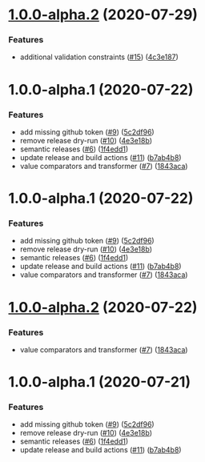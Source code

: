 # [1.0.0-alpha.2](https://github.com/Gusto/validate-rb/compare/v1.0.0-alpha.1...v1.0.0-alpha.2) (2020-07-29)


### Features

* additional validation constraints ([#15](https://github.com/Gusto/validate-rb/issues/15)) ([4c3e187](https://github.com/Gusto/validate-rb/commit/4c3e187c6b6bbed396935379b7faf5b66d7dc626))

# 1.0.0-alpha.1 (2020-07-22)


### Features

* add missing github token ([#9](https://github.com/Gusto/validate-rb/issues/9)) ([5c2df96](https://github.com/Gusto/validate-rb/commit/5c2df967bfcc645c68639e443e33160ab5a4f9aa))
* remove release dry-run ([#10](https://github.com/Gusto/validate-rb/issues/10)) ([4e3e18b](https://github.com/Gusto/validate-rb/commit/4e3e18b3c49c92906a1f6e186e346863f2a7faab))
* semantic releases ([#6](https://github.com/Gusto/validate-rb/issues/6)) ([1f4edd1](https://github.com/Gusto/validate-rb/commit/1f4edd18072fb00840e16eca895c8ae91ede2258))
* update release and build actions ([#11](https://github.com/Gusto/validate-rb/issues/11)) ([b7ab4b8](https://github.com/Gusto/validate-rb/commit/b7ab4b8909e2d0afcce2d5db98615dc6a4c1eaf3))
* value comparators and transformer ([#7](https://github.com/Gusto/validate-rb/issues/7)) ([1843aca](https://github.com/Gusto/validate-rb/commit/1843acac9d3812576e7b906d477528a72a3c64c8))

# 1.0.0-alpha.1 (2020-07-22)


### Features

* add missing github token ([#9](https://github.com/Gusto/validate-rb/issues/9)) ([5c2df96](https://github.com/Gusto/validate-rb/commit/5c2df967bfcc645c68639e443e33160ab5a4f9aa))
* remove release dry-run ([#10](https://github.com/Gusto/validate-rb/issues/10)) ([4e3e18b](https://github.com/Gusto/validate-rb/commit/4e3e18b3c49c92906a1f6e186e346863f2a7faab))
* semantic releases ([#6](https://github.com/Gusto/validate-rb/issues/6)) ([1f4edd1](https://github.com/Gusto/validate-rb/commit/1f4edd18072fb00840e16eca895c8ae91ede2258))
* update release and build actions ([#11](https://github.com/Gusto/validate-rb/issues/11)) ([b7ab4b8](https://github.com/Gusto/validate-rb/commit/b7ab4b8909e2d0afcce2d5db98615dc6a4c1eaf3))
* value comparators and transformer ([#7](https://github.com/Gusto/validate-rb/issues/7)) ([1843aca](https://github.com/Gusto/validate-rb/commit/1843acac9d3812576e7b906d477528a72a3c64c8))

# [1.0.0-alpha.2](https://github.com/Gusto/validate-rb/compare/v1.0.0-alpha.1...v1.0.0-alpha.2) (2020-07-22)


### Features

* value comparators and transformer ([#7](https://github.com/Gusto/validate-rb/issues/7)) ([1843aca](https://github.com/Gusto/validate-rb/commit/1843acac9d3812576e7b906d477528a72a3c64c8))

# 1.0.0-alpha.1 (2020-07-21)


### Features

* add missing github token ([#9](https://github.com/Gusto/validate-rb/issues/9)) ([5c2df96](https://github.com/Gusto/validate-rb/commit/5c2df967bfcc645c68639e443e33160ab5a4f9aa))
* remove release dry-run ([#10](https://github.com/Gusto/validate-rb/issues/10)) ([4e3e18b](https://github.com/Gusto/validate-rb/commit/4e3e18b3c49c92906a1f6e186e346863f2a7faab))
* semantic releases ([#6](https://github.com/Gusto/validate-rb/issues/6)) ([1f4edd1](https://github.com/Gusto/validate-rb/commit/1f4edd18072fb00840e16eca895c8ae91ede2258))
* update release and build actions ([#11](https://github.com/Gusto/validate-rb/issues/11)) ([b7ab4b8](https://github.com/Gusto/validate-rb/commit/b7ab4b8909e2d0afcce2d5db98615dc6a4c1eaf3))
